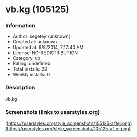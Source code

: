 # vb.kg (105125)

### Information
- Author: segetey (unknown)
- Created at: unknown
- Updated at: 9/8/2014, 7:17:40 AM
- License: NO-REDISTRIBUTION
- Category: vb
- Rating: undefined
- Total installs: 22
- Weekly installs: 0


### Description
vb.kg


### Screenshots (links to userstyles.org)
![https://userstyles.org/style_screenshots/105125-after.png](https://userstyles.org/style_screenshots/105125-after.png)


